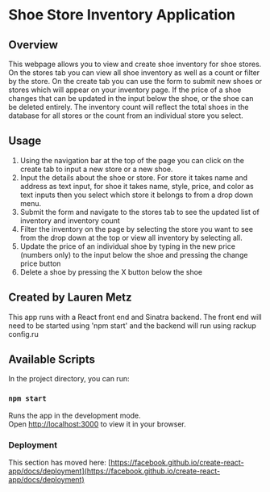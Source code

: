 # Shoe Store Inventory Application

## Overview
This webpage allows you to view and create shoe inventory for shoe stores. On the stores tab you can view all shoe inventory as well as a count or filter by the store. On the create tab you can use the form to submit new shoes or stores which will appear on your inventory page. If the price of a shoe changes that can be updated in the input below the shoe, or the shoe can be deleted entirely. The inventory count will reflect the total shoes in the database for all stores or the count from an individual store you select.

## Usage 
1. Using the navigation bar at the top of the page you can click on the create tab to input a new store or a new shoe.
2. Input the details about the shoe or store. For store it takes name and address as text input, for shoe it takes name, style, price, and color as text inputs then you select which store it belongs to from a drop down menu. 
3. Submit the form and navigate to the stores tab to see the updated list of inventory and inventory count
4. Filter the inventory on the page by selecting the store you want to see from the drop down at the top or view all inventory by selecting all.
5. Update the price of an individual shoe by typing in the new price (numbers only) to the input below the shoe and pressing the change price button
6. Delete a shoe by pressing the X button below the shoe


## Created by Lauren Metz
This app runs with a React front end and Sinatra backend. The front end will need to be started using 'npm start' and the backend will run using rackup config.ru

## Available Scripts

In the project directory, you can run:

### `npm start`

Runs the app in the development mode.\
Open [http://localhost:3000](http://localhost:3000) to view it in your browser.


### Deployment

This section has moved here: [https://facebook.github.io/create-react-app/docs/deployment](https://facebook.github.io/create-react-app/docs/deployment)


